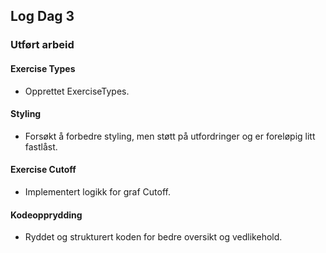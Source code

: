 ## Log Dag 3

### Utført arbeid

#### Exercise Types
- Opprettet ExerciseTypes.

#### Styling
- Forsøkt å forbedre styling, men støtt på utfordringer og er foreløpig litt fastlåst.

#### Exercise Cutoff
- Implementert logikk for graf Cutoff.

#### Kodeopprydding
- Ryddet og strukturert koden for bedre oversikt og vedlikehold.
